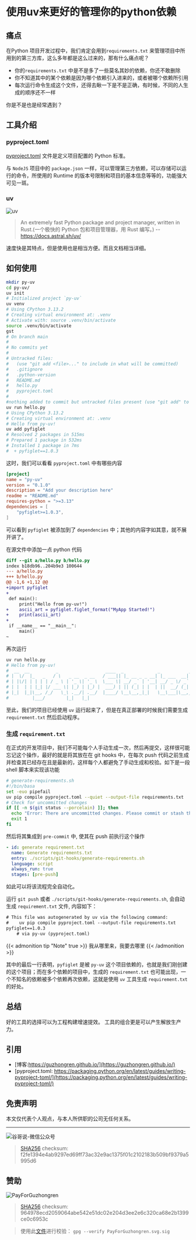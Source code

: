 # 使用uv来更好的管理你的python依赖



## 痛点

在Python 项目开发过程中，我们肯定会用到`requirements.txt` 来管理项目中所用到的第三方库，这么多年都是这么过来的，那有什么痛点呢？

- 你的`requirements.txt` 中是不是多了一些莫名其妙的依赖，你还不敢删除
- 你不知道其中的某个依赖是因为哪个依赖引入进来的，或者被哪个依赖所引用
- 每次运行命令生成这个文件，还得去瞅一下是不是正确，有时候，不同的人生成的顺序还不一样

你是不是也是经常遇到？

## 工具介绍

### pyproject.toml

[pyproject.toml](https://packaging.python.org/en/latest/guides/writing-pyproject-toml/) 文件是定义项目配置的 Python 标准。

与 `NodeJS` 项目中的 `package.json` 一样，可以管理第三方依赖，可以存储可以运行的命令，所使用的 Runtime 的版本号限制和项目的基本信息等等的，功能强大可见一斑。


### uv

![uv](https://github.com/astral-sh/uv/assets/1309177/03aa9163-1c79-4a87-a31d-7a9311ed9310#only-dark)

> An extremely fast Python package and project manager, written in Rust.(一个极快的 Python 包和项目管理器，用 Rust 编写。) -- https://docs.astral.sh/uv/

速度快是其特点，但是使用也是相当方便。而且文档相当详细。

## 如何使用

```sh
mkdir py-uv
cd py-uv/
uv init
# Initialized project `py-uv`
uv venv
# Using CPython 3.13.2
# Creating virtual environment at: .venv
# Activate with: source .venv/bin/activate
source .venv/bin/activate
gst
# On branch main
#
# No commits yet
#
# Untracked files:
#   (use "git add <file>..." to include in what will be committed)
# 	.gitignore
# 	.python-version
# 	README.md
# 	hello.py
# 	pyproject.toml
#
#nothing added to commit but untracked files present (use "git add" to track)
uv run hello.py
# Using CPython 3.13.2
# Creating virtual environment at: .venv
# Hello from py-uv!
uv add pyfiglet
# Resolved 2 packages in 515ms
# Prepared 1 package in 532ms
# Installed 1 package in 7ms
#  + pyfiglet==1.0.3
```

这时，我们可以看看 `pyproject.toml` 中有哪些内容

```toml
[project]
name = "py-uv"
version = "0.1.0"
description = "Add your description here"
readme = "README.md"
requires-python = ">=3.13"
dependencies = [
    "pyfiglet>=1.0.3",
]
```

可以看到 `pyfiglet` 被添加到了 `dependencies` 中；其他的内容字如其意，就不展开讲了。

在源文件中添加一点 python 代码

```diff
diff --git a/hello.py b/hello.py
index b18db96..204b9e3 100644
--- a/hello.py
+++ b/hello.py
@@ -1,6 +1,12 @@
+import pyfiglet
+
 def main():
     print("Hello from py-uv!")
+    ascii_art = pyfiglet.figlet_format("MyApp Started!")
+    print(ascii_art)
+
 if __name__ == "__main__":
     main()
~
```

再次运行

```sh
uv run hello.py
# Hello from py-uv!
#  __  __          _                  ____  _             _           _ _
# |  \/  |_   _   / \   _ __  _ __   / ___|| |_ __ _ _ __| |_ ___  __| | |
# | |\/| | | | | / _ \ | '_ \| '_ \  \___ \| __/ _` | '__| __/ _ \/ _` | |
# | |  | | |_| |/ ___ \| |_) | |_) |  ___) | || (_| | |  | ||  __/ (_| |_|
# |_|  |_|\__, /_/   \_\ .__/| .__/  |____/ \__\__,_|_|   \__\___|\__,_(_)
#         |___/        |_|   |_|
```

至此，我们的项目已经使用 `uv` 运行起来了，但是在真正部署的时候我们需要生成 `requirement.txt` 然后启动程序。

### 生成 `requirement.txt`

在正式的开发项目中，我们不可能每个人手动生成一次，然后再提交，这样很可能忘记这个操作，最好的就是将其放在在 git hooks 中，在每次 push 代码之前生成并检查其已经存在且是最新的，这样每个人都避免了手动生成和校验。如下是一段 shell 脚本来实现该功能
```sh
# generate-requirements.sh
#!/bin/basa
set -euo pipefail
uv pip compile pyproject.toml --quiet --output-file requirements.txt
# Check for uncommitted changes
if [[ -n $(git status --porcelain) ]]; then
  echo "Error: There are uncommitted changes. Please commit or stash them before running this script."
  exit 1
fi
```

然后将其集成到 `pre-commit` 中, 使其在 push 前执行这个操作

```yaml
- id: generate requirement.txt
  name: Generate requirements.txt
  entry: ./scripts/git-hooks/generate-requirements.sh
  language: script
  always_run: true
  stages: [pre-push]
```

如此可以将该流程完全自动化。

运行 `git push` 或者 `./scripts/git-hooks/generate-requirements.sh`, 会自动生成 `requirement.txt` 文件, 内容如下：
```txt
# This file was autogenerated by uv via the following command:
#    uv pip compile pyproject.toml --output-file requirements.txt
pyfiglet==1.0.3
    # via py-uv (pyproject.toml)
```
{{< admonition tip "Note" true >}}
我从哪里来，我要去哪里
{{< /admonition >}}

其中的最后一行表明，`pyfiglet` 是被 `py-uv` 这个项目依赖的，也就是我们刚创建的这个项目；而在多个依赖的项目中，生成的 `requirement.txt` 也可能出现，一个不知名的依赖被多个依赖再次依赖，这就是使用 `uv` 工具生成 `requirement.txt`的好处。


## 总结

好的工具的选择可以为工程构建增速提效。
工具的组合更是可以产生解放生产力。

## 引用

* [博客:https://guzhongren.github.io/](https://guzhongren.github.io/)
* [pyproject.toml: https://packaging.python.org/en/latest/guides/writing-pyproject-toml/](https://packaging.python.org/en/latest/guides/writing-pyproject-toml/)

## 免责声明

本文仅代表个人观点，与本人所供职的公司无任何关系。

----
![谷哥说-微信公众号](https://cdn.jsdelivr.net/gh/guzhongren/picx-images-hosting@master/20210819/wechat.ae9zxgscqcg.png)
> [SHA256](https://emn178.github.io/online-tools/sha256_checksum.html) checksum: f2fe1394e4ab9297ed69ff73ac32e9ac1375f01c2102183b509bf9379a5995d6

## 赞助

![PayForGuzhongren](/images/pay/PayForGuzhongren.svg)
> [SHA256](https://emn178.github.io/online-tools/sha256_checksum.html) checksum: 964978ecd2059064abe542e51dc02e204d3ee2e6c320ca68e2b1399ce0c6953c

> 使用此[文件](https://guzhongren.github.io/images/pay/payforguzhongren.svg.sig)进行校验： `gpg --verify PayForGuzhongren.svg.sig`

